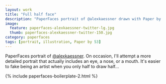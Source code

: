 ```yaml
---
layout: work
title: "Full half face"
description: "PaperFaces portrait of @alexkaessner drawn with Paper by 53 on an iPad."
image: 
  feature: paperfaces-alexkaessner-twitter-lg.jpg
  thumb: paperfaces-alexkaessner-twitter-150.jpg
category: paperfaces
tags: [portrait, illustration, Paper by 53]
---
```


PaperFaces portrait of [@alexkaessner](http://twitter.com/alexkaessner). On occasion, I'll attempt a more detailed portrait that actually includes an eye, a nose, or a mouth. It's easier to fake being an artist when you only half to draw half... 

{% include paperfaces-boilerplate-2.html %}